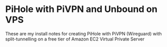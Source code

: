 # PiHole with PiVPN and Unbound on VPS 
 These are my install notes for creating PiHole with PiVPN (Wireguard) with split-tunnelling on a free tier of Amazon EC2 Virtual Private Server
